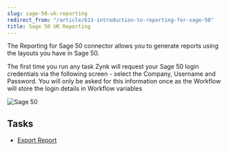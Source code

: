 ```yaml
---
slug: sage-50-uk-reporting
redirect_from: "/article/613-introduction-to-reporting-for-sage-50"
title: Sage 50 UK Reporting
---
```

The Reporting for Sage 50 connector allows you to generate reports using the layouts you have in Sage 50.

The first time you run any task Zynk will request your Sage 50 login credentials via the following screen - select the Company, Username and Password. You will only be asked for this information once as the Workflow will store the login details in Workflow variables

![Sage 50](http://www.zynk.com/images/zynk_integrations_sage50.png)


## Tasks

 * [Export Report](export-report)